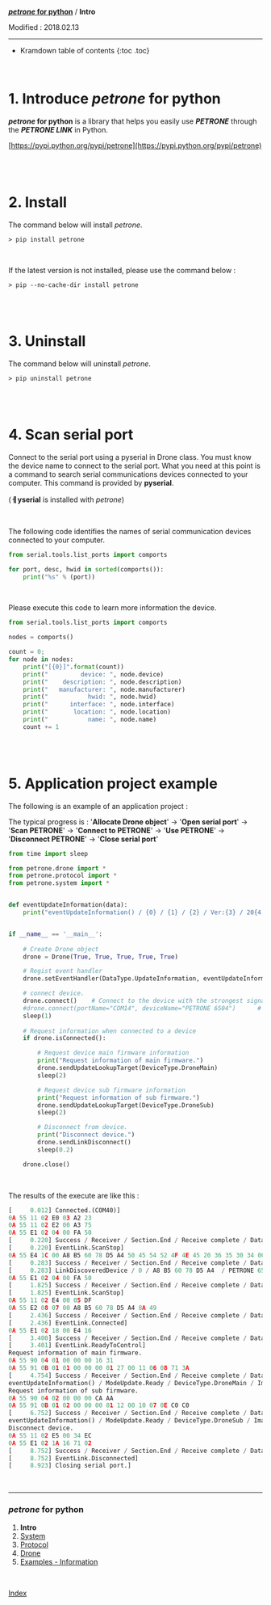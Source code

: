**[*petrone* for python](index.md)** / **Intro**

Modified : 2018.02.13

---

* Kramdown table of contents
{:toc .toc}


<br>

# 1. Introduce *petrone* for python 

***petrone* for python** is a library that helps you easily use ***PETRONE*** through the ***PETRONE LINK*** in Python.

[https://pypi.python.org/pypi/petrone](https://pypi.python.org/pypi/petrone)


<br>
<br>


# 2. Install

The command below will install *petrone*.

```
> pip install petrone
```

<br>

If the latest version is not installed, please use the command below :

```
> pip --no-cache-dir install petrone
```


<br>
<br>


# 3. Uninstall

The command below will uninstall *petrone*.

```
> pip uninstall petrone
```


<br>
<br>


# 4. Scan serial port

Connect to the serial port using a pyserial in Drone class. You must know the device name to connect to the serial port. What you need at this point is a command to search serial communications devices connected to your computer. This command is provided by **pyserial**.

(**ㅔyserial** is installed with *petrone*)

<br>

The following code identifies the names of serial communication devices connected to your computer.

```py
from serial.tools.list_ports import comports

for port, desc, hwid in sorted(comports()):
    print("%s" % (port))
```

<br>

Please execute this code to learn more information the device.

```py
from serial.tools.list_ports import comports

nodes = comports()

count = 0;
for node in nodes:
    print("[{0}]".format(count))
    print("         device: ", node.device)
    print("    description: ", node.description)
    print("   manufacturer: ", node.manufacturer)
    print("           hwid: ", node.hwid)
    print("      interface: ", node.interface)
    print("       location: ", node.location)
    print("           name: ", node.name)
    count += 1
```


<br>
<br>


# 5. Application project example

The following is an example of an application project :

The typical progress is : '**Allocate Drone object**' -> '**Open serial port**' -> '**Scan PETRONE**' ->  '**Connect to PETRONE**' -> '**Use PETRONE**' ->  '**Disconnect PETRONE**' ->  '**Close serial port**'

```py
from time import sleep

from petrone.drone import *
from petrone.protocol import *
from petrone.system import *


def eventUpdateInformation(data):
    print("eventUpdateInformation() / {0} / {1} / {2} / Ver:{3} / 20{4:02}.{5}.{6}".format(data.modeUpdate, data.deviceType, data.imageType, data.version, data.year, data.month, data.day))


if __name__ == '__main__':
    
    # Create Drone object
    drone = Drone(True, True, True, True, True)

    # Regist event handler
    drone.setEventHandler(DataType.UpdateInformation, eventUpdateInformation)

    # connect device.
    drone.connect()    # Connect to the device with the strongest signal, the last connected serial port or detected device (PETRONE).
    #drone.connect(portName="COM14", deviceName="PETRONE 6504")      # Specifies and connects serial ports and devices (PETRONE)
    sleep(1)
    
    # Request information when connected to a device
    if drone.isConnected():

        # Request device main firmware information
        print("Request information of main firmware.")
        drone.sendUpdateLookupTarget(DeviceType.DroneMain)
        sleep(2)

        # Request device sub firmware information
        print("Request information of sub firmware.")
        drone.sendUpdateLookupTarget(DeviceType.DroneSub)
        sleep(2)

        # Disconnect from device.
        print("Disconnect device.")
        drone.sendLinkDisconnect()
        sleep(0.2)

    drone.close()
```

<br>

The results of the execute are like this :

```py
[     0.012] Connected.(COM40)]
0A 55 11 02 E0 03 A2 23
0A 55 11 02 E2 00 A3 75
0A 55 E1 02 04 00 FA 50
[     0.220] Success / Receiver / Section.End / Receive complete / DataType.LinkEvent / [receive: 0x50FA]
[     0.220] EventLink.ScanStop]
0A 55 E4 1C 00 A8 B5 60 78 D5 A4 50 45 54 52 4F 4E 45 20 36 35 30 34 00 00 00 00 00 00 00 00 D6 CF 54
[     0.283] Success / Receiver / Section.End / Receive complete / DataType.LinkDiscoveredDevice / [receive: 0x54CF]
[     0.283] LinkDiscoveredDevice / 0 / A8 B5 60 78 D5 A4  / PETRONE 6504 / -42]
0A 55 E1 02 04 00 FA 50
[     1.825] Success / Receiver / Section.End / Receive complete / DataType.LinkEvent / [receive: 0x50FA]
[     1.825] EventLink.ScanStop]
0A 55 11 02 E4 00 05 DF
0A 55 E2 08 07 00 A8 B5 60 78 D5 A4 8A 49
[     2.436] Success / Receiver / Section.End / Receive complete / DataType.LinkEventAddress / [receive: 0x498A]
[     2.436] EventLink.Connected]
0A 55 E1 02 18 00 E4 16
[     3.400] Success / Receiver / Section.End / Receive complete / DataType.LinkEvent / [receive: 0x16E4]
[     3.401] EventLink.ReadyToControl]
Request information of main firmware.
0A 55 90 04 01 00 00 00 16 31
0A 55 91 0B 01 01 00 00 00 01 27 00 11 06 08 71 3A
[     4.754] Success / Receiver / Section.End / Receive complete / DataType.UpdateInformation / [receive: 0x3A71]
eventUpdateInformation() / ModeUpdate.Ready / DeviceType.DroneMain / ImageType.ImageA / Ver:39 / 2017.6.8
Request information of sub firmware.
0A 55 90 04 02 00 00 00 CA AA
0A 55 91 0B 01 02 00 00 00 01 12 00 10 07 0E C0 C0
[     6.752] Success / Receiver / Section.End / Receive complete / DataType.UpdateInformation / [receive: 0xC0C0]
eventUpdateInformation() / ModeUpdate.Ready / DeviceType.DroneSub / ImageType.ImageA / Ver:18 / 2016.7.14
Disconnect device.
0A 55 11 02 E5 00 34 EC
0A 55 E1 02 1A 16 71 02
[     8.752] Success / Receiver / Section.End / Receive complete / DataType.LinkEvent / [receive: 0x0271]
[     8.752] EventLink.Disconnected]
[     8.923] Closing serial port.]
```


<br>

---

<h3><i>petrone</i> for python</H3>

 1. **Intro**
 2. [System](02_system.md)
 3. [Protocol](03_protocol.md)
 4. [Drone](04_drone.md)
 5. [Examples - Information](examples_01_information.md)

<br>

[Index](index.md)
